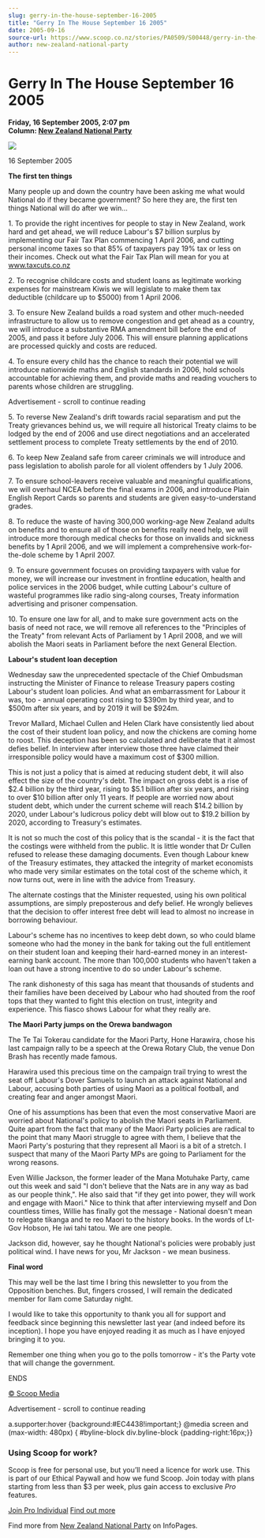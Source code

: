 ```yaml
---
slug: gerry-in-the-house-september-16-2005
title: "Gerry In The House September 16 2005"
date: 2005-09-16
source-url: https://www.scoop.co.nz/stories/PA0509/S00448/gerry-in-the-house-september-16-2005.htm
author: new-zealand-national-party
---
```

Gerry In The House September 16 2005
====================================

**Friday, 16 September 2005, 2:07 pm**  
**Column: [New Zealand National Party](https://info.scoop.co.nz/New_Zealand_National_Party)**

![](http://img.scoop.co.nz/stories/images/0509/88e808dcd46019781f7a.jpeg)

16 September 2005

**The first ten things**

Many people up and down the country have been asking me what would National do if they became government? So here they are, the first ten things National will do after we win...

1\. To provide the right incentives for people to stay in New Zealand, work hard and get ahead, we will reduce Labour's $7 billion surplus by implementing our Fair Tax Plan commencing 1 April 2006, and cutting personal income taxes so that 85% of taxpayers pay 19% tax or less on their incomes. Check out what the Fair Tax Plan will mean for you at www.taxcuts.co.nz

2\. To recognise childcare costs and student loans as legitimate working expenses for mainstream Kiwis we will legislate to make them tax deductible (childcare up to $5000) from 1 April 2006.

3\. To ensure New Zealand builds a road system and other much-needed infrastructure to allow us to remove congestion and get ahead as a country, we will introduce a substantive RMA amendment bill before the end of 2005, and pass it before July 2006. This will ensure planning applications are processed quickly and costs are reduced.

4\. To ensure every child has the chance to reach their potential we will introduce nationwide maths and English standards in 2006, hold schools accountable for achieving them, and provide maths and reading vouchers to parents whose children are struggling.

Advertisement - scroll to continue reading





5\. To reverse New Zealand's drift towards racial separatism and put the Treaty grievances behind us, we will require all historical Treaty claims to be lodged by the end of 2006 and use direct negotiations and an accelerated settlement process to complete Treaty settlements by the end of 2010.

6\. To keep New Zealand safe from career criminals we will introduce and pass legislation to abolish parole for all violent offenders by 1 July 2006.

7\. To ensure school-leavers receive valuable and meaningful qualifications, we will overhaul NCEA before the final exams in 2006, and introduce Plain English Report Cards so parents and students are given easy-to-understand grades.

8\. To reduce the waste of having 300,000 working-age New Zealand adults on benefits and to ensure all of those on benefits really need help, we will introduce more thorough medical checks for those on invalids and sickness benefits by 1 April 2006, and we will implement a comprehensive work-for-the-dole scheme by 1 April 2007.

9\. To ensure government focuses on providing taxpayers with value for money, we will increase our investment in frontline education, health and police services in the 2006 budget, while cutting Labour's culture of wasteful programmes like radio sing-along courses, Treaty information advertising and prisoner compensation.

10\. To ensure one law for all, and to make sure government acts on the basis of need not race, we will remove all references to the "Principles of the Treaty" from relevant Acts of Parliament by 1 April 2008, and we will abolish the Maori seats in Parliament before the next General Election.

**Labour's student loan deception**

Wednesday saw the unprecedented spectacle of the Chief Ombudsman instructing the Minister of Finance to release Treasury papers costing Labour's student loan policies. And what an embarrassment for Labour it was, too - annual operating cost rising to $390m by third year, and to $500m after six years, and by 2019 it will be $924m.

Trevor Mallard, Michael Cullen and Helen Clark have consistently lied about the cost of their student loan policy, and now the chickens are coming home to roost. This deception has been so calculated and deliberate that it almost defies belief. In interview after interview those three have claimed their irresponsible policy would have a maximum cost of $300 million.

This is not just a policy that is aimed at reducing student debt, it will also effect the size of the country's debt. The impact on gross debt is a rise of $2.4 billion by the third year, rising to $5.1 billion after six years, and rising to over $10 billion after only 11 years. If people are worried now about student debt, which under the current scheme will reach $14.2 billion by 2020, under Labour's ludicrous policy debt will blow out to $19.2 billion by 2020, according to Treasury's estimates.

It is not so much the cost of this policy that is the scandal - it is the fact that the costings were withheld from the public. It is little wonder that Dr Cullen refused to release these damaging documents. Even though Labour knew of the Treasury estimates, they attacked the integrity of market economists who made very similar estimates on the total cost of the scheme which, it now turns out, were in line with the advice from Treasury.

The alternate costings that the Minister requested, using his own political assumptions, are simply preposterous and defy belief. He wrongly believes that the decision to offer interest free debt will lead to almost no increase in borrowing behaviour.

Labour's scheme has no incentives to keep debt down, so who could blame someone who had the money in the bank for taking out the full entitlement on their student loan and keeping their hard-earned money in an interest-earning bank account. The more than 100,000 students who haven't taken a loan out have a strong incentive to do so under Labour's scheme.

The rank dishonesty of this saga has meant that thousands of students and their families have been deceived by Labour who had shouted from the roof tops that they wanted to fight this election on trust, integrity and experience. This fiasco shows Labour for what they really are.

**The Maori Party jumps on the Orewa bandwagon**

The Te Tai Tokerau candidate for the Maori Party, Hone Harawira, chose his last campaign rally to be a speech at the Orewa Rotary Club, the venue Don Brash has recently made famous.

Harawira used this precious time on the campaign trail trying to wrest the seat off Labour's Dover Samuels to launch an attack against National and Labour, accusing both parties of using Maori as a political football, and creating fear and anger amongst Maori.

One of his assumptions has been that even the most conservative Maori are worried about National's policy to abolish the Maori seats in Parliament. Quite apart from the fact that many of the Maori Party policies are radical to the point that many Maori struggle to agree with them, I believe that the Maori Party's posturing that they represent all Maori is a bit of a stretch. I suspect that many of the Maori Party MPs are going to Parliament for the wrong reasons.

Even Willie Jackson, the former leader of the Mana Motuhake Party, came out this week and said "I don't believe that the Nats are in any way as bad as our people think,". He also said that "if they get into power, they will work and engage with Maori." Nice to think that after interviewing myself and Don countless times, Willie has finally got the message - National doesn't mean to relegate tikanga and te reo Maori to the history books. In the words of Lt- Gov Hobson, He iwi tahi tatou. We are one people.

Jackson did, however, say he thought National's policies were probably just political wind. I have news for you, Mr Jackson - we mean business.

**Final word**

This may well be the last time I bring this newsletter to you from the Opposition benches. But, fingers crossed, I will remain the dedicated member for Ilam come Saturday night.

I would like to take this opportunity to thank you all for support and feedback since beginning this newsletter last year (and indeed before its inception). I hope you have enjoyed reading it as much as I have enjoyed bringing it to you.

Remember one thing when you go to the polls tomorrow - it's the Party vote that will change the government.

ENDS

  

[© Scoop Media](http://www.scoop.co.nz/about/terms.html)  

Advertisement - scroll to continue reading



a.supporter:hover {background:#EC4438!important;} @media screen and (max-width: 480px) { #byline-block div.byline-block {padding-right:16px;}}

### Using Scoop for work?

Scoop is free for personal use, but you’ll need a licence for work use. This is part of our Ethical Paywall and how we fund Scoop. Join today with plans starting from less than $3 per week, plus gain access to exclusive _Pro_ features.  
  
[Join Pro Individual](https://pro.scoop.co.nz/Individual/?from=ProIn24) [Find out more](https://pro.scoop.co.nz/using-scoop-for-work/?from=ProIn24)

Find more from [New Zealand National Party](https://info.scoop.co.nz/New_Zealand_National_Party) on InfoPages.